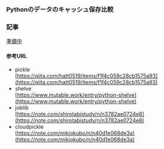 ### Pythonのデータのキャッシュ保存比較  

### 記事
[準備中]()

#### 参考URL
- pickle  
[https://qiita.com/hatt0519/items/f1f4c059c28cb1575a93](https://qiita.com/hatt0519/items/f1f4c059c28cb1575a93)  
- shelve  
[https://www.mutable.work/entry/python-shelve](https://www.mutable.work/entry/python-shelve)
- joblib  
[https://note.com/shirotabistudy/n/n3782ae0724e8](https://note.com/shirotabistudy/n/n3782ae0724e8)
- cloudpickle  
[https://note.com/mikiokubo/n/n40d1e068de3a](https://note.com/mikiokubo/n/n40d1e068de3a)

